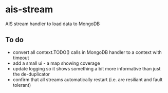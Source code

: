 # ais-stream

AIS stream handler to load data to MongoDB

## To do

- convert all context.TODO() calls in MongoDB handler to a context with timeout
- add a small ui - a map showing coverage
- update logging so it shows something a bit more informative than just the de-duplicator
- confirm that all streams automatically restart (i.e. are resiliant and fault tolerant)
